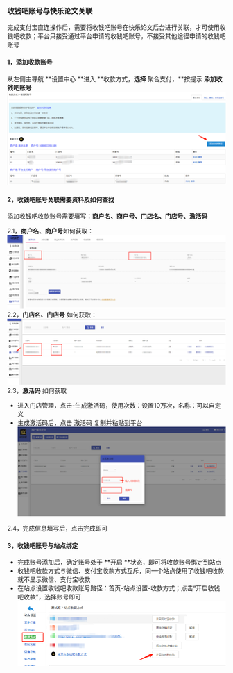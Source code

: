 ### 收钱吧账号与快乐论文关联

完成支付宝直连操作后，需要将收钱吧账号在快乐论文后台进行关联，才可使用收钱吧收款；平台只接受通过平台申请的收钱吧账号，不接受其他途径申请的收钱吧账号

#### 1，添加收款账号

从左侧主导航 **设置中心 **进入 **收款方式，**选择** 聚合支付，**按提示 **添加收钱吧账号**![](/assets/import145.png)

#### 2，收钱吧账号关联需要资料及如何查找

添加收钱吧收款账号需要填写：**商户名、商户号、门店名、门店号、激活码**

2.1，**商户名、商户号**如何获取：![](/assets/import147.png)2.2，**门店名、门店号** 如何获取：![](/assets/import148.png)2.3，**激活码** 如何获取

* 进入门店管理，点击-生成激活码，使用次数：设置10万次，名称：可以自定义
* 生成激活码后，点击 激活码 复制并粘贴到平台![](/assets/import149.png)

2.4，完成信息填写后，点击完成即可

#### 3，收钱吧账号与站点绑定

* 完成账号添加后，确定账号处于 **开启 **状态，即可将收款账号绑定到站点
* 收钱吧收款方式与微信、支付宝收款方式互斥，同一个站点使用了收钱吧收款就不显示微信、支付宝收款
* 在站点设置收钱吧收款账号路径：首页-站点设置-收款方式；点击“开启收钱吧收款”，选择账号即可![](/assets/import150.png)



